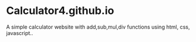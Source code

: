 # Calculator4.github.io
A simple calculator website with add,sub,mul,div functions using html, css, javascript..
